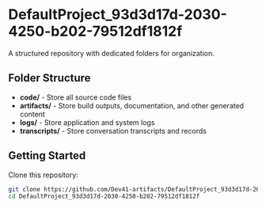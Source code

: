 # DefaultProject_93d3d17d-2030-4250-b202-79512df1812f
A structured repository with dedicated folders for organization.

## Folder Structure

- **code/** - Store all source code files
- **artifacts/** - Store build outputs, documentation, and other generated content
- **logs/** - Store application and system logs
- **transcripts/** - Store conversation transcripts and records

## Getting Started

Clone this repository:
```bash
git clone https://github.com/Dev41-artifacts/DefaultProject_93d3d17d-2030-4250-b202-79512df1812f
cd DefaultProject_93d3d17d-2030-4250-b202-79512df1812f
```
